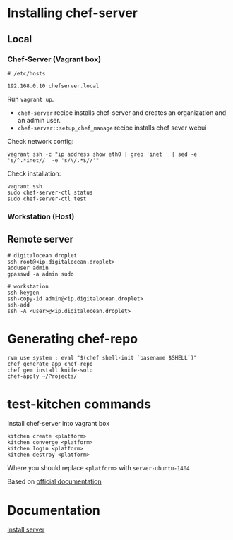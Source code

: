 # Installing chef-server

## Local 

### Chef-Server (Vagrant box)

```
# /etc/hosts

192.168.0.10 chefserver.local
```

Run `vagrant up`.

- `chef-server` recipe installs chef-server and creates an organization and an
  admin user.
- `chef-server::setup_chef_manage` recipe installs chef sever webui

Check network config:

```
vagrant ssh -c "ip address show eth0 | grep 'inet ' | sed -e 's/^.*inet//' -e 's/\/.*$//'"
```

Check installation:

```
vagrant ssh
sudo chef-server-ctl status
sudo chef-server-ctl test
```

### Workstation (Host)


## Remote server

```
# digitalocean droplet
ssh root@<ip.digitalocean.droplet>
adduser admin
gpasswd -a admin sudo

# workstation
ssh-keygen
ssh-copy-id admin@<ip.digitalocean.droplet>
ssh-add
ssh -A <user>@<ip.digitalocean.droplet>
```

# Generating chef-repo

```
rvm use system ; eval "$(chef shell-init `basename $SHELL`)"
chef generate app chef-repo
chef gem install knife-solo
chef-apply ~/Projects/
```

# test-kitchen commands

Install chef-server into vagrant box

```
kitchen create <platform>
kitchen converge <platform>
kitchen login <platform>
kitchen destroy <platform>
```

Where you should replace `<platform>` with `server-ubuntu-1404`

Based on [official documentation](https://docs.chef.io/install_server.html)

# Documentation

[install server](https://docs.chef.io/install_server.html)
